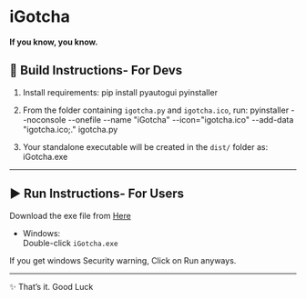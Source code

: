 # iGotcha

**If you know, you know.**


## 🔧 Build Instructions- For Devs

1. Install requirements:
   pip install pyautogui pyinstaller

2. From the folder containing `igotcha.py` and `igotcha.ico`, run:
   pyinstaller --noconsole --onefile --name "iGotcha" --icon="igotcha.ico" --add-data "igotcha.ico;." igotcha.py

3. Your standalone executable will be created in the `dist/` folder as:
   iGotcha.exe

---

## ▶️ Run Instructions- For Users
 Download the exe file from [Here](https://github.com/akasumitlamba/iGotcha/releases/download/v1.0/iGotcha.exe)
- Windows:  
  Double-click `iGotcha.exe`

If you get windows Security warning, Click on Run anyways.

---

✨ That’s it. Good Luck
